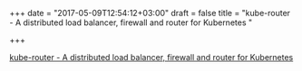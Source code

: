 +++
date = "2017-05-09T12:54:12+03:00"
draft = false
title = "kube-router - A distributed load balancer, firewall and router for Kubernetes "

+++

<p><a href="https://t.co/BAzl2fldnY">kube-router - A distributed load balancer, firewall and router for Kubernetes </a></p>